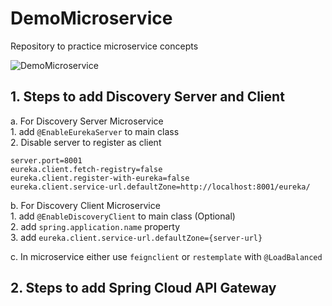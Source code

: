 # DemoMicroservice
Repository to practice microservice concepts


![DemoMicroservice](https://user-images.githubusercontent.com/67855380/169711152-689c9f5c-4463-4649-8f1e-f36a67b8886a.jpg)

## 1. Steps to add Discovery Server and Client  

   a. For Discovery Server Microservice   	
	1. add `@EnableEurekaServer` to main class   
	2. Disable server to register as client  
	
	server.port=8001  
	eureka.client.fetch-registry=false 
	eureka.client.register-with-eureka=false  
	eureka.client.service-url.defaultZone=http://localhost:8001/eureka/   
	
   b. For Discovery Client Microservice  
	1. add `@EnableDiscoveryClient` to main class (Optional)   
	2. add `spring.application.name` property    
	3. add `eureka.client.service-url.defaultZone={server-url}`   
    
c. In microservice either use `feignclient` or `restemplate` with `@LoadBalanced` 
  
## 2. Steps to add Spring Cloud API Gateway 
